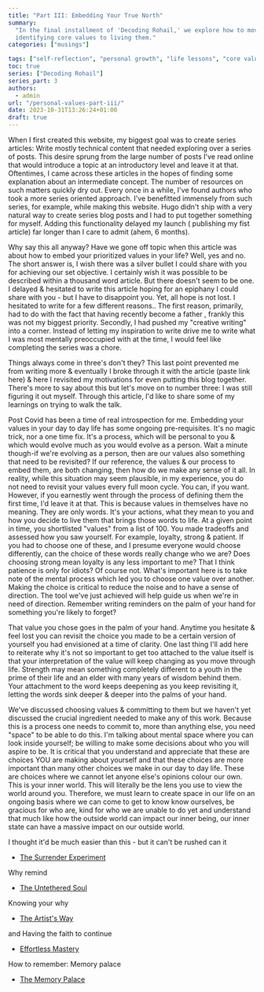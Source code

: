 ```yaml
---
title: "Part III: Embedding Your True North"
summary:
  "In the final installment of 'Decoding Rohail,' we explore how to move from
  identifying core values to living them."
categories: ["musings"]

tags: ["self-reflection", "personal growth", "life lessons", "core values"]
toc: true
series: ["Decoding Rohail"]
series_part: 3
authors:
  - admin
url: "/personal-values-part-iii/"
date: 2023-10-31T13:26:24+01:00
draft: true
---
```


When I first created this website, my biggest goal was to create series
articles: Write mostly technical content that needed exploring over a series of
posts. This desire sprung from the large number of posts I've read online that
would introduce a topic at an introductory level and leave it at that.
Oftentimes, I came across these articles in the hopes of finding some
explanation about an intermediate concept. The number of resources on such
matters quickly dry out. Every once in a while, I've found authors who took a
more series oriented approach. I've benefitted immensely from such series, for
example, while making this website. Hugo didn't ship with a very natural way to
create series blog posts and I had to put together something for myself. Adding
this functionality delayed my launch ( publishing my fist article) far longer
than I care to admit (ahem, 6 months).

Why say this all anyway? Have we gone off topic when this article was about how
to embed your prioritized values in your life? Well, yes and no. The short
answer is, I wish there was a silver bullet I could share with you for achieving
our set objective. I certainly wish it was possible to be described within a
thousand word article. But there doesn't seem to be one. I delayed & hesitated
to write this article hoping for an epiphany I could share with you - but I have
to disappoint you. Yet, all hope is not lost. I hesitated to write for a few
different reasons.. The first reason, primarily, had to do with the fact that
having recently become a father , frankly this was not my biggest priority.
Secondly, I had pushed my "creative writing" into a corner. Instead of letting
my inspiration to write drive me to write what I was most mentally preoccupied
with at the time, I would feel like completing the series was a chore.

Things always come in three's don't they? This last point prevented me from
writing more & eventually I broke through it with the article (paste link here)
& here I revisited my motivations for even putting this blog together. There's
more to say about this but let's move on to number three: I was still figuring
it out myself. Through this article, I'd like to share some of my learnings on
trying to walk the talk.

Post Covid has been a time of real introspection for me. Embedding your values
in your day to day life has some ongoing pre-requisites. It's no magic trick,
nor a one time fix. It's a process, which will be personal to you & which would
evolve much as you would evolve as a person. Wait a minute though-if we're
evolving as a person, then are our values also something that need to be
revisited? If our reference, the values & our process to embed them, are both
changing, then how do we make any sense of it all. In reality, while this
situation may seem plausible, in my experience, you do not need to revisit your
values every full moon cycle. You can, if you want. However, if you earnestly
went through the process of defining them the first time, I'd leave it at that.
This is because values in themselves have no meaning. They are only words. It's
your actions, what they mean to you and how you decide to live them that brings
those words to life. At a given point in time, you shortlisted "values" from a
list of 100. You made tradeoffs and assessed how you saw yourself. For example,
loyalty, strong & patient. If you had to choose one of these, and I presume
everyone would choose differently, can the choice of these words really change
who we are? Does choosing strong mean loyalty is any less important to me? That
I think patience is only for idiots? Of course not. What's important here is to
take note of the mental process which led you to choose one value over another.
Making the choice is critical to reduce the noise and to have a sense of
direction. The tool we've just achieved will help guide us when we're in need of
direction. Remember writing reminders on the palm of your hand for something
you're likely to forget?

That value you chose goes in the palm of your hand. Anytime you hesitate & feel
lost you can revisit the choice you made to be a certain version of yourself you
had envisioned at a time of clarity. One last thing I'll add here to reiterate
why it's not so important to get too attached to the value itself is that your
interpretation of the value will keep changing as you move through life.
Strength may mean something completely different to a youth in the prime of
their life and an elder with many years of wisdom behind them. Your attachment
to the word keeps deepening as you keep revisiting it, letting the words sink
deeper & deeper into the palms of your hand.

We've discussed choosing values & committing to them but we haven't yet
discussed the crucial ingredient needed to make any of this work. Because this
is a process one needs to commit to, more than anything else, you need "space"
to be able to do this. I'm talking about mental space where you can look inside
yourself; be willing to make some decisions about who you will aspire to be. It
is critical that you understand and appreciate that these are choices YOU are
making about yourself and that these choices are more important than many other
choices we make in our day to day life. These are choices where we cannot let
anyone else's opinions colour our own. This is your inner world. This will
literally be the lens you use to view the world around you. Therefore, we must
learn to create space in our life on an ongoing basis where we can come to get
to know know ourselves, be gracious for who are, kind for who we are unable to
do yet and understand that much like how the outside world can impact our inner
being, our inner state can have a massive impact on our outside world.

I thought it'd be much easier than this - but it can't be rushed can it

- [The Surrender Experiment](https://www.amazon.com/Surrender-Experiment-Journey-Lifes-Perfection-ebook/dp/B00NDTUDOS/ref=sr_1_1?crid=2OFNLINWYWBIC&keywords=the+surrender+experiment+by+michael+singer&qid=1698135330&s=digital-text&sprefix=Surrender+Experiment+%2Cdigital-text%2C140&sr=1-1)

Why remind

- [The Untethered Soul](https://www.amazon.com/Untethered-Soul-Journey-Beyond-Yourself-ebook/dp/B003TU29WA/ref=sr_1_1?crid=1BBH1F4AW95S6&keywords=Untethered+Soul&qid=1698135346&s=digital-text&sprefix=untethered+soul%2Cdigital-text%2C134&sr=1-1)

Knowing your why

- [The Artist's Way](https://www.amazon.com.be/-/en/Julia-Cameron/dp/1788164296/ref=asc_df_1788164296/?tag=begogshpadde-21&linkCode=df0&hvadid=633392667541&hvpos=&hvnetw=g&hvrand=16438304293944555379&hvpone=&hvptwo=&hvqmt=&hvdev=c&hvdvcmdl=&hvlocint=&hvlocphy=1001006&hvtargid=pla-920673948416&psc=1)

and Having the faith to continue

- [Effortless Mastery](https://www.amazon.com/Effortless-Mastery-Liberating-Musician-Within-ebook/dp/B005OUHOLY/ref=sr_1_1?crid=M330Y58Q9VA4&keywords=Effortless+Mastery&qid=1698135274&s=digital-text&sprefix=effortless+mastery%2Cdigital-text%2C128&sr=1-1)

How to remember: Memory palace

- [The Memory Palace](https://www.amazon.com/Memory-Palace-Anything-Everything-Shakespeare-ebook/dp/B007V3FLTE)
